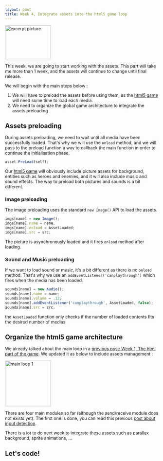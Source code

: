 ```yaml
---
layout: post
title: Week 4, Integrate assets into the html5 game loop
---
```



<img src="/images/posts/2015-10-08/excerpt.png" alt="excerpt picture" style="width:150px;height:111px;">

This week, we are going to start working with the assets. This part will take me more than 1 week, and the assets will continue to change until final release.

We will begin with the main steps below :
1. We will have to preload the assets before using them, as the [html5 game](http://givemehtml5.github.io) will need some time to load each media.
2. We need to organize the global game architecture to integrate the assets preloading


## <a name="assets_preloading"></a>Assets preloading

During assets preloading, we need to wait until all media have been successfully loaded.
That's why we will use the `onload` method, and we will pass to the preload function a way to callback the main function in order to continue the initialisation phase.

```javascript
asset.PreLoad(self);
```

Our [html5 game](http://givemehtml5.github.io) will obviously include picture assets for background, entities such as heroes and enemies, and it will also include music and sound effects.
The way to preload both pictures and sounds is a bit different.

### Image preloading

The image preloading uses the standard `new Image()` API to load the assets.

```javascript
imgs[name] = new Image();
imgs[name].name = name;
imgs[name].onload = AssetLoaded;
imgs[name].src = src;
```

The picture is asynchronously loaded and it fires `onload` method after loading.


### Sound and Music preloading

If we want to load sound or music, it's a bit different as there is no `onload` method.
That's why we use an `addEventListener('canplaythrough')` which fires when the media has been loaded.

```javascript
sounds[name] = new Audio();
sounds[name].name = name;
sounds[name].volume = .12;
sounds[name].addEventListener('canplaythrough', AssetLoaded, false);
sounds[name].src = src;
```

the `AssetLoaded` function only checks if the number of loaded contents fits the desired number of medias.


## <a name="game_architecture"></a>Organize the html5 game architecture

We already talked about the main loop in a [previous post: Week 1, The html part of the game](http://givemehtml5.github.io/Day-0-A-long-journey/#game_engine).
We updated it as below to include assets management :

<img src="/images/posts/2015-10-08/1.png" alt="main loop 1" style="width:150px;height:auto;">

There are four main modules so far (although the send/receive module does not exists yet).
The first one is done, you can read this previous [post about input detection](http://givemehtml5.github.io/Week-2-input-detection/).


There is a lot to do next week to integrate these assets such as parallax background, sprite animations, ...

## Let's code!
